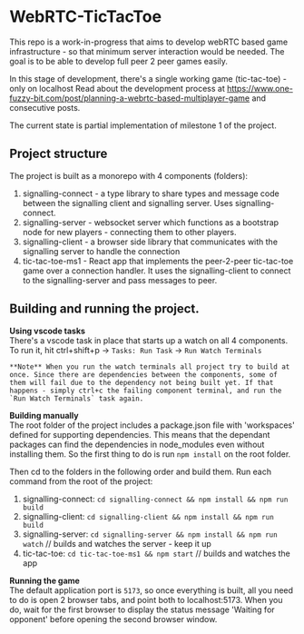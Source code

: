 # WebRTC-TicTacToe

This repo is a work-in-progress that aims to develop webRTC based game infrastructure - so that minimum server interaction would be needed. The goal is to be able to develop full peer 2 peer games easily.

In this stage of development, there's a single working game (tic-tac-toe) - only on localhost
Read about the development process at https://www.one-fuzzy-bit.com/post/planning-a-webrtc-based-multiplayer-game and consecutive posts.

The current state is partial implementation of milestone 1 of the project.

## Project structure
The project is built as a monorepo with 4 components (folders):
1. signalling-connect - a type library to share types and message code between the signalling client and signalling server. Uses signalling-connect.
2. signalling-server - websocket server which functions as a bootstrap node for new players - connecting them to other players.
3. signalling-client - a browser side library that communicates with the signalling server to handle the connection
4. tic-tac-toe-ms1 - React app that implements the peer-2-peer tic-tac-toe game over a connection handler. It uses the signalling-client to connect to the signalling-server and pass messages to peer. 

## Building and running the project.
**Using vscode tasks**   
There's a vscode task in place that starts up a watch on all 4 components. To run it, hit ctrl+shift+p -> `Tasks: Run Task` -> `Run Watch Terminals`   
```
**Note** When you run the watch terminals all project try to build at once. Since there are dependencies between the components, some of them will fail due to the dependency not being built yet. If that happens - simply ctrl+c the failing component terminal, and run the `Run Watch Terminals` task again.
```

**Building manually**  
The root folder of the project includes a package.json file with 'workspaces' defined for supporting dependencies. This means that the dependant packages can find the dependencies in node_modules even without installing them. So the first thing to do is run `npm install` on the root folder.

Then cd to the folders in the following order and build them. Run each command from the root of the project:
1. signalling-connect: `cd signalling-connect && npm install && npm run build`
2. signalling-client: `cd signalling-client && npm install && npm run build`
3. signalling-server: `cd signalling-server && npm install && npm run watch` // builds and watches the server - keep it up
4. tic-tac-toe: `cd tic-tac-toe-ms1 && npm start` // builds and watches the app

**Running the game**  
The default application port is `5173`, so once everything is built, all you need to do is open 2 browser tabs, and point both to localhost:5173. When you do, wait for the first browser to display the status message 'Waiting for opponent' before opening the second browser window.
